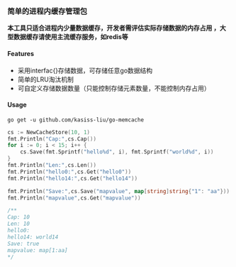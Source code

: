 ### 简单的进程内缓存管理包

**本工具只适合进程内少量数据缓存，开发者需评估实际存储数据的内存占用 ，大型数据缓存请使用主流缓存服务，如redis等**

#### Features
- 采用interfac{}存储数据，可存储任意go数据结构
- 简单的LRU淘汰机制
- 可自定义存储数据数量（只能控制存储元素数量，不能控制内存占用）


#### Usage
```shell
go get -u github.com/kasiss-liu/go-memcache
```

```go
cs := NewCacheStore(10, 1)
fmt.Println("Cap:",cs.Cap())
for i := 0; i < 15; i++ {
    cs.Save(fmt.Sprintf("hello%d", i), fmt.Sprintf("world%d", i))
}
fmt.Println("Len:",cs.Len())
fmt.Println("hello0:",cs.Get("hello0"))
fmt.Println("hello14:",cs.Get("hello14"))

fmt.Println("Save:",cs.Save("mapvalue", map[string]string{"1": "aa"}))
fmt.Println("mapvalue",cs.Get("mapvalue"))

/**
Cap: 10
Len: 10
hello0: 
hello14: world14
Save: true
mapvalue: map[1:aa]
*/
```